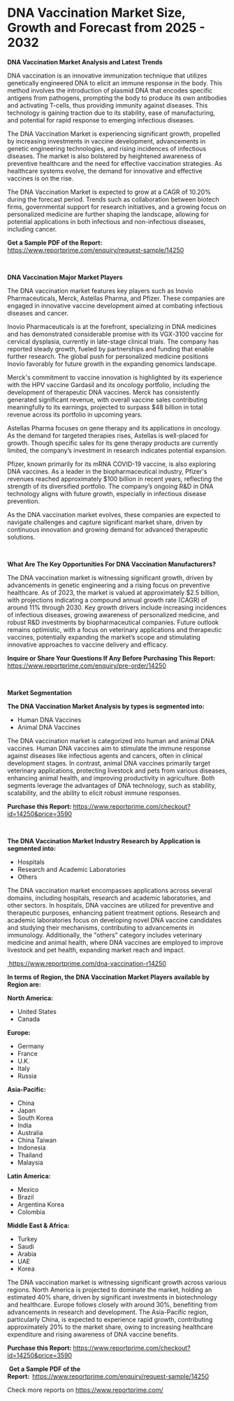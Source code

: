 <p><h1>DNA Vaccination Market Size, Growth and Forecast from 2025 - 2032</h1></p><p><strong>DNA Vaccination Market Analysis and Latest Trends</strong></p>
<p><p>DNA vaccination is an innovative immunization technique that utilizes genetically engineered DNA to elicit an immune response in the body. This method involves the introduction of plasmid DNA that encodes specific antigens from pathogens, prompting the body to produce its own antibodies and activating T-cells, thus providing immunity against diseases. This technology is gaining traction due to its stability, ease of manufacturing, and potential for rapid response to emerging infectious diseases.</p><p>The DNA Vaccination Market is experiencing significant growth, propelled by increasing investments in vaccine development, advancements in genetic engineering technologies, and rising incidences of infectious diseases. The market is also bolstered by heightened awareness of preventive healthcare and the need for effective vaccination strategies. As healthcare systems evolve, the demand for innovative and effective vaccines is on the rise. </p><p>The DNA Vaccination Market is expected to grow at a CAGR of 10.20% during the forecast period. Trends such as collaboration between biotech firms, governmental support for research initiatives, and a growing focus on personalized medicine are further shaping the landscape, allowing for potential applications in both infectious and non-infectious diseases, including cancer.</p></p>
<p><strong>Get a Sample PDF of the Report:&nbsp;</strong> <a href="https://www.reportprime.com/enquiry/request-sample/14250?utm_campaign=2750&utm_medium=2&utm_source=Github&utm_content=ia&utm_term=20032025&utm_id=dna-vaccination">https://www.reportprime.com/enquiry/request-sample/14250</a></p>
<p>&nbsp;</p>
<p><strong>DNA Vaccination Major Market Players</strong></p>
<p><p>The DNA vaccination market features key players such as Inovio Pharmaceuticals, Merck, Astellas Pharma, and Pfizer. These companies are engaged in innovative vaccine development aimed at combating infectious diseases and cancer.</p><p>Inovio Pharmaceuticals is at the forefront, specializing in DNA medicines and has demonstrated considerable promise with its VGX-3100 vaccine for cervical dysplasia, currently in late-stage clinical trials. The company has reported steady growth, fueled by partnerships and funding that enable further research. The global push for personalized medicine positions Inovio favorably for future growth in the expanding genomics landscape.</p><p>Merck's commitment to vaccine innovation is highlighted by its experience with the HPV vaccine Gardasil and its oncology portfolio, including the development of therapeutic DNA vaccines. Merck has consistently generated significant revenue, with overall vaccine sales contributing meaningfully to its earnings, projected to surpass $48 billion in total revenue across its portfolio in upcoming years.</p><p>Astellas Pharma focuses on gene therapy and its applications in oncology. As the demand for targeted therapies rises, Astellas is well-placed for growth. Though specific sales for its gene therapy products are currently limited, the company’s investment in research indicates potential expansion.</p><p>Pfizer, known primarily for its mRNA COVID-19 vaccine, is also exploring DNA vaccines. As a leader in the biopharmaceutical industry, Pfizer's revenues reached approximately $100 billion in recent years, reflecting the strength of its diversified portfolio. The company’s ongoing R&D in DNA technology aligns with future growth, especially in infectious disease prevention.</p><p>As the DNA vaccination market evolves, these companies are expected to navigate challenges and capture significant market share, driven by continuous innovation and growing demand for advanced therapeutic solutions.</p></p>
<p>&nbsp;</p>
<p><strong>What Are The Key Opportunities For DNA Vaccination Manufacturers?</strong></p>
<p><p>The DNA vaccination market is witnessing significant growth, driven by advancements in genetic engineering and a rising focus on preventive healthcare. As of 2023, the market is valued at approximately $2.5 billion, with projections indicating a compound annual growth rate (CAGR) of around 11% through 2030. Key growth drivers include increasing incidences of infectious diseases, growing awareness of personalized medicine, and robust R&D investments by biopharmaceutical companies. Future outlook remains optimistic, with a focus on veterinary applications and therapeutic vaccines, potentially expanding the market’s scope and stimulating innovative approaches to vaccine delivery and efficacy.</p></p>
<p><strong>Inquire or Share Your Questions If Any Before Purchasing This Report:</strong> <a href="https://www.reportprime.com/enquiry/pre-order/14250?utm_campaign=2750&utm_medium=2&utm_source=Github&utm_content=ia&utm_term=20032025&utm_id=dna-vaccination">https://www.reportprime.com/enquiry/pre-order/14250</a></p>
<p>&nbsp;</p>
<p><strong>Market Segmentation</strong></p>
<p><strong>The DNA Vaccination Market Analysis by types is segmented into:</strong></p>
<p><ul><li>Human DNA Vaccines</li><li>Animal DNA Vaccines</li></ul></p>
<p><p>The DNA vaccination market is categorized into human and animal DNA vaccines. Human DNA vaccines aim to stimulate the immune response against diseases like infectious agents and cancers, often in clinical development stages. In contrast, animal DNA vaccines primarily target veterinary applications, protecting livestock and pets from various diseases, enhancing animal health, and improving productivity in agriculture. Both segments leverage the advantages of DNA technology, such as stability, scalability, and the ability to elicit robust immune responses.</p></p>
<p><strong>Purchase this Report:&nbsp;</strong><a href="https://www.reportprime.com/checkout?id=14250&price=3590&utm_campaign=2750&utm_medium=2&utm_source=Github&utm_content=ia&utm_term=20032025&utm_id=dna-vaccination">https://www.reportprime.com/checkout?id=14250&price=3590</a></p>
<p>&nbsp;</p>
<p><strong>The DNA Vaccination Market Industry Research by Application is segmented into:</strong></p>
<p><ul><li>Hospitals</li><li>Research and Academic Laboratories</li><li>Others</li></ul></p>
<p><p>The DNA vaccination market encompasses applications across several domains, including hospitals, research and academic laboratories, and other sectors. In hospitals, DNA vaccines are utilized for preventive and therapeutic purposes, enhancing patient treatment options. Research and academic laboratories focus on developing novel DNA vaccine candidates and studying their mechanisms, contributing to advancements in immunology. Additionally, the "others" category includes veterinary medicine and animal health, where DNA vaccines are employed to improve livestock and pet health, expanding market reach and impact.</p></p>
<p><a href="https://www.reportprime.com/dna-vaccination-r14250?utm_campaign=2750&utm_medium=2&utm_source=Github&utm_content=ia&utm_term=20032025&utm_id=dna-vaccination">&nbsp;https://www.reportprime.com/dna-vaccination-r14250</a></p>
<p><strong>In terms of Region, the DNA Vaccination Market Players available by Region are:</strong></p>
<p>
    <p> <strong> North America: </strong>
        <ul>
            <li>United States</li>
            <li>Canada</li>
        </ul>
        </p> 
    <p> <strong> Europe: </strong>
        <ul>
            <li>Germany</li>
            <li>France</li>
            <li>U.K.</li>
            <li>Italy</li>
            <li>Russia</li>
        </ul>
        </p> 
    <p> <strong> Asia-Pacific: </strong>
        <ul>
            <li>China</li>
            <li>Japan</li>
            <li>South Korea</li>
            <li>India</li>
            <li>Australia</li>
            <li>China Taiwan</li>
            <li>Indonesia</li>
            <li>Thailand</li>
            <li>Malaysia</li>
        </ul>
        </p> 
    <p> <strong> Latin America: </strong>
        <ul>
            <li>Mexico</li>
            <li>Brazil</li>
            <li>Argentina Korea</li>
            <li>Colombia</li>
        </ul>
        </p> 
    <p> <strong> Middle East & Africa: </strong>
        <ul>
            <li>Turkey</li>
            <li>Saudi</li>
            <li>Arabia</li>
            <li>UAE</li>
            <li>Korea</li>
        </ul>
    </p>
    </p>
<p><p>The DNA vaccination market is witnessing significant growth across various regions. North America is projected to dominate the market, holding an estimated 40% share, driven by significant investments in biotechnology and healthcare. Europe follows closely with around 30%, benefiting from advancements in research and development. The Asia-Pacific region, particularly China, is expected to experience rapid growth, contributing approximately 20% to the market share, owing to increasing healthcare expenditure and rising awareness of DNA vaccine benefits.</p></p>
<p><strong>Purchase this Report: </strong><a href="https://www.reportprime.com/checkout?id=14250&price=3590&utm_campaign=2750&utm_medium=2&utm_source=Github&utm_content=ia&utm_term=20032025&utm_id=dna-vaccination">https://www.reportprime.com/checkout?id=14250&price=3590</a></p>
<p>&nbsp;<strong>Get a Sample PDF of the Report:&nbsp;&nbsp;</strong><a href="https://www.reportprime.com/enquiry/request-sample/14250?utm_campaign=2750&utm_medium=2&utm_source=Github&utm_content=ia&utm_term=20032025&utm_id=dna-vaccination">https://www.reportprime.com/enquiry/request-sample/14250</a></p>
<p><strong></strong></p>
<p>Check more reports on <a href="https://www.reportprime.com/?utm_campaign=2750&utm_medium=2&utm_source=Github&utm_content=ia&utm_term=20032025&utm_id=dna-vaccination">https://www.reportprime.com/</a></p>